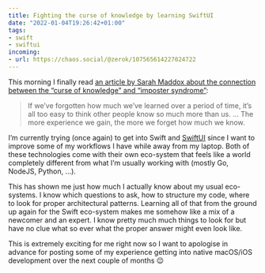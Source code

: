 ```yaml
---
title: Fighting the curse of knowledge by learning SwiftUI
date: "2022-01-04T19:26:42+01:00"
tags:
- swift
- swiftui
incoming:
- url: https://chaos.social/@zerok/107565614227024722
---
```


This morning I finally read [an article by Sarah Maddox about the connection between the “curse of knowledge” and “imposter syndrome”](https://ffeathers.wordpress.com/2021/08/15/linking-the-curse-of-knowledge-imposter-syndrome-and-metaknowledge/):

> If we’ve forgotten how much we’ve learned over a period of time, it’s all too easy to think other people know so much more than us. 
> …
> The more experience we gain, the more we forget how much we know.

I’m currently trying (once again) to get into Swift and [SwiftUI](https://developer.apple.com/xcode/swiftui/) since I want to improve some of my workflows I have while away from my laptop. Both of these technologies come with their own eco-system that feels like a world completely different from what I’m usually working with (mostly Go, NodeJS, Python, …).

This has shown me just how much I actually know about my usual eco-systems. I know which questions to ask, how to structure my code, where to look for proper architectural patterns. Learning all of that from the ground up again for the Swift eco-system makes me somehow like a mix of a newcomer and an expert. I know pretty much much things to look for but have no clue what so ever what the proper answer might even look like.

This is extremely exciting for me right now so I want to apologise in advance for posting some of my experience getting into native macOS/iOS development over the next couple of months 😉
